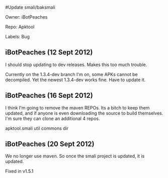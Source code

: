 #Update smali/baksmali

Owner: iBotPeaches

Repo: Apktool

Labels: Bug 

## iBotPeaches (12 Sept 2012)

I should stop updating to dev releases. Makes this too much trouble.

Currently on the 1.3.4-dev branch I'm on, some APKs cannot be decompiled. Yet the newest 1.3.4-dev works fine. Have to update it.


## iBotPeaches (16 Sept 2012)

I think I'm going to remove the maven REPOs. Its a bitch to keep them updated, and if anyone is even downloading the source to build themselves. I'm sure they can clone an additional 4 repos.

apktool.smali
util
commons
dir


## iBotPeaches (20 Sept 2012)

We no longer use maven. So once the smali project is updated, it is updated.

Fixed in v1.5.1


